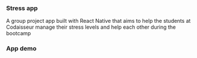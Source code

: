 ### Stress app 

A group project app built with React Native that aims to help the students at Codaisseur manage their stress levels and help each other during the bootcamp

### App demo





